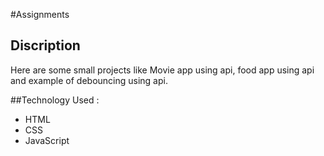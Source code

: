 #Assignments

## Discription
Here are some small projects like Movie app using api, food app using api and example of debouncing using api.

##Technology Used :
<ul>
<li>HTML</li>
<li>CSS</li>
<li>JavaScript</li>
</ul>
